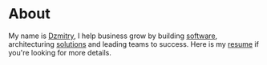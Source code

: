 # About

My name is [Dzmitry](https://www.linkedin.com/in/dzmitry-malankau/), I help business grow by building [software](https://github.com/dzmitrymalankau), architecturing [solutions](content/Architecture.md) and leading teams to success.
Here is my [resume](https://docs.google.com/document/d/1SCzfRX30Up8dJdt6-TJ_ozIk5fSwgkoBDc0cBvaclCE/edit?usp=drive_web&ouid=112674424329330062685) if you're looking for more details.